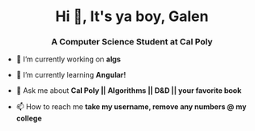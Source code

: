 <h1 align="center">Hi 👋, It's ya boy, Galen</h1>
<h3 align="center">A Computer Science Student at Cal Poly</h3>

- 🔭 I’m currently working on **algs**

- 🌱 I’m currently learning **Angular!**

- 💬 Ask me about **Cal Poly || Algorithms || D&D || your favorite book**

- 📫 How to reach me **take my username, remove any numbers @ my college**
